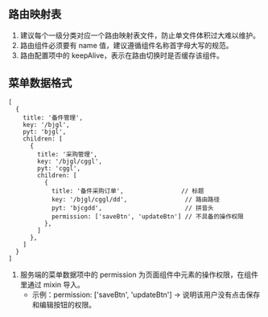## 路由映射表

1. 建议每个一级分类对应一个路由映射表文件，防止单文件体积过大难以维护。
2. 路由组件必须要有 name 值，建议遵循组件名称首字母大写的规范。
3. 路由配置项中的 keepAlive，表示在路由切换时是否缓存该组件。

## 菜单数据格式

```
[
  {
    title: '备件管理',
    key: '/bjgl',
    pyt: 'bjgl',
    children: [
      {
        title: '采购管理',
        key: '/bjgl/cggl',
        pyt: 'cggl',
        children: [
          {
            title: '备件采购订单',                // 标题
            key: '/bjgl/cggl/dd',                // 路由路径
            pyt: 'bjcgdd',                       // 拼音头
            permission: ['saveBtn', 'updateBtn'] // 不具备的操作权限
          },
        ]
      },
    ]
  }
]
```

1. 服务端的菜单数据项中的 permission 为页面组件中元素的操作权限，在组件里通过 mixin 导入。
   - 示例：permission: ['saveBtn', 'updateBtn'] -> 说明该用户没有点击保存和编辑按钮的权限。
